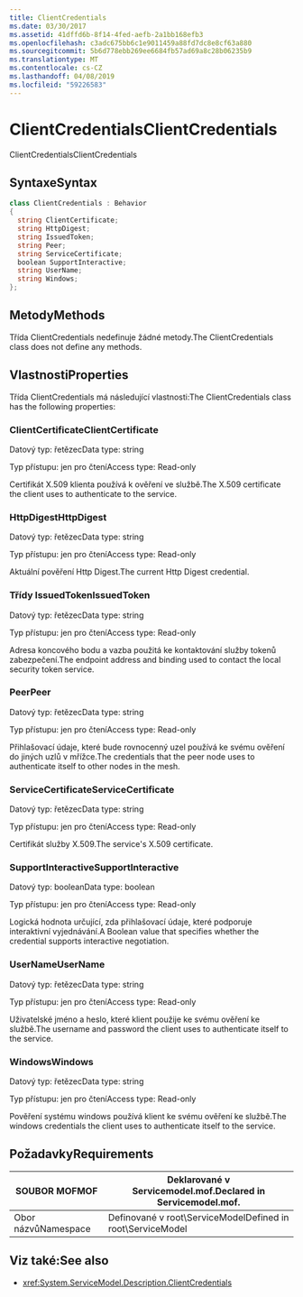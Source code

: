 ```yaml
---
title: ClientCredentials
ms.date: 03/30/2017
ms.assetid: 41dffd6b-8f14-4fed-aefb-2a1bb168efb3
ms.openlocfilehash: c3adc675bb6c1e9011459a88fd7dc8e8cf63a880
ms.sourcegitcommit: 5b6d778ebb269ee6684fb57ad69a8c28b06235b9
ms.translationtype: MT
ms.contentlocale: cs-CZ
ms.lasthandoff: 04/08/2019
ms.locfileid: "59226583"
---
```

# <a name="clientcredentials"></a><span data-ttu-id="35a49-102">ClientCredentials</span><span class="sxs-lookup"><span data-stu-id="35a49-102">ClientCredentials</span></span>
<span data-ttu-id="35a49-103">ClientCredentials</span><span class="sxs-lookup"><span data-stu-id="35a49-103">ClientCredentials</span></span>  
  
## <a name="syntax"></a><span data-ttu-id="35a49-104">Syntaxe</span><span class="sxs-lookup"><span data-stu-id="35a49-104">Syntax</span></span>  
  
```csharp
class ClientCredentials : Behavior  
{  
  string ClientCertificate;  
  string HttpDigest;  
  string IssuedToken;  
  string Peer;  
  string ServiceCertificate;  
  boolean SupportInteractive;  
  string UserName;  
  string Windows;  
};  
```  
  
## <a name="methods"></a><span data-ttu-id="35a49-105">Metody</span><span class="sxs-lookup"><span data-stu-id="35a49-105">Methods</span></span>  
 <span data-ttu-id="35a49-106">Třída ClientCredentials nedefinuje žádné metody.</span><span class="sxs-lookup"><span data-stu-id="35a49-106">The ClientCredentials class does not define any methods.</span></span>  
  
## <a name="properties"></a><span data-ttu-id="35a49-107">Vlastnosti</span><span class="sxs-lookup"><span data-stu-id="35a49-107">Properties</span></span>  
 <span data-ttu-id="35a49-108">Třída ClientCredentials má následující vlastnosti:</span><span class="sxs-lookup"><span data-stu-id="35a49-108">The ClientCredentials class has the following properties:</span></span>  
  
### <a name="clientcertificate"></a><span data-ttu-id="35a49-109">ClientCertificate</span><span class="sxs-lookup"><span data-stu-id="35a49-109">ClientCertificate</span></span>  
 <span data-ttu-id="35a49-110">Datový typ: řetězec</span><span class="sxs-lookup"><span data-stu-id="35a49-110">Data type: string</span></span>  
  
 <span data-ttu-id="35a49-111">Typ přístupu: jen pro čtení</span><span class="sxs-lookup"><span data-stu-id="35a49-111">Access type: Read-only</span></span>  
  
 <span data-ttu-id="35a49-112">Certifikát X.509 klienta používá k ověření ve službě.</span><span class="sxs-lookup"><span data-stu-id="35a49-112">The X.509 certificate the client uses to authenticate to the service.</span></span>  
  
### <a name="httpdigest"></a><span data-ttu-id="35a49-113">HttpDigest</span><span class="sxs-lookup"><span data-stu-id="35a49-113">HttpDigest</span></span>  
 <span data-ttu-id="35a49-114">Datový typ: řetězec</span><span class="sxs-lookup"><span data-stu-id="35a49-114">Data type: string</span></span>  
  
 <span data-ttu-id="35a49-115">Typ přístupu: jen pro čtení</span><span class="sxs-lookup"><span data-stu-id="35a49-115">Access type: Read-only</span></span>  
  
 <span data-ttu-id="35a49-116">Aktuální pověření Http Digest.</span><span class="sxs-lookup"><span data-stu-id="35a49-116">The current Http Digest credential.</span></span>  
  
### <a name="issuedtoken"></a><span data-ttu-id="35a49-117">Třídy IssuedToken</span><span class="sxs-lookup"><span data-stu-id="35a49-117">IssuedToken</span></span>  
 <span data-ttu-id="35a49-118">Datový typ: řetězec</span><span class="sxs-lookup"><span data-stu-id="35a49-118">Data type: string</span></span>  
  
 <span data-ttu-id="35a49-119">Typ přístupu: jen pro čtení</span><span class="sxs-lookup"><span data-stu-id="35a49-119">Access type: Read-only</span></span>  
  
 <span data-ttu-id="35a49-120">Adresa koncového bodu a vazba použitá ke kontaktování služby tokenů zabezpečení.</span><span class="sxs-lookup"><span data-stu-id="35a49-120">The endpoint address and binding used to contact the local security token service.</span></span>  
  
### <a name="peer"></a><span data-ttu-id="35a49-121">Peer</span><span class="sxs-lookup"><span data-stu-id="35a49-121">Peer</span></span>  
 <span data-ttu-id="35a49-122">Datový typ: řetězec</span><span class="sxs-lookup"><span data-stu-id="35a49-122">Data type: string</span></span>  
  
 <span data-ttu-id="35a49-123">Typ přístupu: jen pro čtení</span><span class="sxs-lookup"><span data-stu-id="35a49-123">Access type: Read-only</span></span>  
  
 <span data-ttu-id="35a49-124">Přihlašovací údaje, které bude rovnocenný uzel používá ke svému ověření do jiných uzlů v mřížce.</span><span class="sxs-lookup"><span data-stu-id="35a49-124">The credentials that the peer node uses to authenticate itself to other nodes in the mesh.</span></span>  
  
### <a name="servicecertificate"></a><span data-ttu-id="35a49-125">ServiceCertificate</span><span class="sxs-lookup"><span data-stu-id="35a49-125">ServiceCertificate</span></span>  
 <span data-ttu-id="35a49-126">Datový typ: řetězec</span><span class="sxs-lookup"><span data-stu-id="35a49-126">Data type: string</span></span>  
  
 <span data-ttu-id="35a49-127">Typ přístupu: jen pro čtení</span><span class="sxs-lookup"><span data-stu-id="35a49-127">Access type: Read-only</span></span>  
  
 <span data-ttu-id="35a49-128">Certifikát služby X.509.</span><span class="sxs-lookup"><span data-stu-id="35a49-128">The service's X.509 certificate.</span></span>  
  
### <a name="supportinteractive"></a><span data-ttu-id="35a49-129">SupportInteractive</span><span class="sxs-lookup"><span data-stu-id="35a49-129">SupportInteractive</span></span>  
 <span data-ttu-id="35a49-130">Datový typ: boolean</span><span class="sxs-lookup"><span data-stu-id="35a49-130">Data type: boolean</span></span>  
  
 <span data-ttu-id="35a49-131">Typ přístupu: jen pro čtení</span><span class="sxs-lookup"><span data-stu-id="35a49-131">Access type: Read-only</span></span>  
  
 <span data-ttu-id="35a49-132">Logická hodnota určující, zda přihlašovací údaje, které podporuje interaktivní vyjednávání.</span><span class="sxs-lookup"><span data-stu-id="35a49-132">A Boolean value that specifies whether the credential supports interactive negotiation.</span></span>  
  
### <a name="username"></a><span data-ttu-id="35a49-133">UserName</span><span class="sxs-lookup"><span data-stu-id="35a49-133">UserName</span></span>  
 <span data-ttu-id="35a49-134">Datový typ: řetězec</span><span class="sxs-lookup"><span data-stu-id="35a49-134">Data type: string</span></span>  
  
 <span data-ttu-id="35a49-135">Typ přístupu: jen pro čtení</span><span class="sxs-lookup"><span data-stu-id="35a49-135">Access type: Read-only</span></span>  
  
 <span data-ttu-id="35a49-136">Uživatelské jméno a heslo, které klient použije ke svému ověření ke službě.</span><span class="sxs-lookup"><span data-stu-id="35a49-136">The username and password the client uses to authenticate itself to the service.</span></span>  
  
### <a name="windows"></a><span data-ttu-id="35a49-137">Windows</span><span class="sxs-lookup"><span data-stu-id="35a49-137">Windows</span></span>  
 <span data-ttu-id="35a49-138">Datový typ: řetězec</span><span class="sxs-lookup"><span data-stu-id="35a49-138">Data type: string</span></span>  
  
 <span data-ttu-id="35a49-139">Typ přístupu: jen pro čtení</span><span class="sxs-lookup"><span data-stu-id="35a49-139">Access type: Read-only</span></span>  
  
 <span data-ttu-id="35a49-140">Pověření systému windows používá klient ke svému ověření ke službě.</span><span class="sxs-lookup"><span data-stu-id="35a49-140">The windows credentials the client uses to authenticate itself to the service.</span></span>  
  
## <a name="requirements"></a><span data-ttu-id="35a49-141">Požadavky</span><span class="sxs-lookup"><span data-stu-id="35a49-141">Requirements</span></span>  
  
|<span data-ttu-id="35a49-142">SOUBOR MOF</span><span class="sxs-lookup"><span data-stu-id="35a49-142">MOF</span></span>|<span data-ttu-id="35a49-143">Deklarované v Servicemodel.mof.</span><span class="sxs-lookup"><span data-stu-id="35a49-143">Declared in Servicemodel.mof.</span></span>|  
|---------|-----------------------------------|  
|<span data-ttu-id="35a49-144">Obor názvů</span><span class="sxs-lookup"><span data-stu-id="35a49-144">Namespace</span></span>|<span data-ttu-id="35a49-145">Definované v root\ServiceModel</span><span class="sxs-lookup"><span data-stu-id="35a49-145">Defined in root\ServiceModel</span></span>|  
  
## <a name="see-also"></a><span data-ttu-id="35a49-146">Viz také:</span><span class="sxs-lookup"><span data-stu-id="35a49-146">See also</span></span>

- <xref:System.ServiceModel.Description.ClientCredentials>
